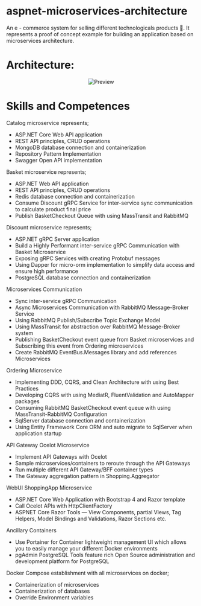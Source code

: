 # aspnet-microservices-architecture
 An e - commerce system for selling different technologicals products 👾. It represents a proof of concept example for building an application based on microservices architecture.

# Architecture: 
<p align="center">
    <img src="https://user-images.githubusercontent.com/1147445/110304529-c5b70180-800c-11eb-832b-a2751b5bda76.png" alt="Preview">
</p>


# Skills and Competences

Catalog microservice represents;

* ASP.NET Core Web API application
* REST API principles, CRUD operations
* MongoDB database connection and containerization
* Repository Pattern Implementation
* Swagger Open API implementation


Basket microservice represents;

* ASP.NET Web API application
* REST API principles, CRUD operations
* Redis database connection and containerization
* Consume Discount gRPC Service for inter-service sync communication to calculate product final price
* Publish BasketCheckout Queue with using MassTransit and RabbitMQ


Discount microservice represents;

* ASP.NET gRPC Server application
* Build a Highly Performant inter-service gRPC Communication with Basket Microservice
* Exposing gRPC Services with creating Protobuf messages
* Using Dapper for micro-orm implementation to simplify data access and ensure high performance
* PostgreSQL database connection and containerization


Microservices Communication

* Sync inter-service gRPC Communication
* Async Microservices Communication with RabbitMQ Message-Broker Service
* Using RabbitMQ Publish/Subscribe Topic Exchange Model
* Using MassTransit for abstraction over RabbitMQ Message-Broker system
* Publishing BasketCheckout event queue from Basket microservices and Subscribing this event from Ordering microservices
* Create RabbitMQ EventBus.Messages library and add references Microservices


Ordering Microservice

* Implementing DDD, CQRS, and Clean Architecture with using Best Practices
* Developing CQRS with using MediatR, FluentValidation and AutoMapper packages
* Consuming RabbitMQ BasketCheckout event queue with using MassTransit-RabbitMQ Configuration
* SqlServer database connection and containerization
* Using Entity Framework Core ORM and auto migrate to SqlServer when application startup


API Gateway Ocelot Microservice

* Implement API Gateways with Ocelot
* Sample microservices/containers to reroute through the API Gateways
* Run multiple different API Gateway/BFF container types
* The Gateway aggregation pattern in Shopping.Aggregator


WebUI ShoppingApp Microservice

* ASP.NET Core Web Application with Bootstrap 4 and Razor template
* Call Ocelot APIs with HttpClientFactory
* ASPNET Core Razor Tools — View Components, partial Views, Tag Helpers, Model Bindings and Validations, Razor Sections etc.


Ancillary Containers

* Use Portainer for Container lightweight management UI which allows you to easily manage your different Docker environments
* pgAdmin PostgreSQL Tools feature rich Open Source administration and development platform for PostgreSQL


Docker Compose establishment with all microservices on docker;

* Containerization of microservices
* Containerization of databases
* Override Environment variables